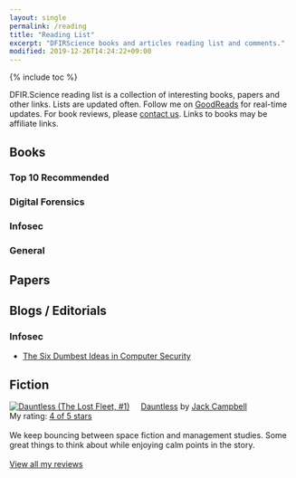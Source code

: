 ```yaml
---
layout: single
permalink: /reading
title: "Reading List"
excerpt: "DFIRScience books and articles reading list and comments."
modified: 2019-12-26T14:24:22+09:00
---
```


{% include toc %}

DFIR.Science reading list is a collection of interesting books, papers and other links. Lists are updated often. Follow me on [GoodReads](https://www.goodreads.com/author/show/14412111.Joshua_I_James) for real-time updates. For book reviews, please [contact us](https://dfir.science/contact). Links to books may be affiliate links.

## Books

### Top 10 Recommended

### Digital Forensics

### Infosec

### General

## Papers

## Blogs / Editorials

### Infosec

* [The Six Dumbest Ideas in Computer Security](https://www.ranum.com/security/computer_security/editorials/dumb/)

## Fiction

<a href="https://www.goodreads.com/book/show/112292.Dauntless" style="float: left; padding-right: 20px"><img border="0" alt="Dauntless (The Lost Fleet, #1)" src="https://i.gr-assets.com/images/S/compressed.photo.goodreads.com/books/1309198180l/112292._SX98_.jpg" /></a><a href="https://www.goodreads.com/book/show/112292.Dauntless">Dauntless</a> by <a href="https://www.goodreads.com/author/show/55547.Jack_Campbell">Jack Campbell</a><br/>
My rating: <a href="https://www.goodreads.com/review/show/3053217945">4 of 5 stars</a><br /><br />
We keep bouncing between space fiction and management studies. Some great things to think about while enjoying calm points in the story.
<br/><br/>
<a href="https://www.goodreads.com/review/list/50753966-joshua-i-james">View all my reviews</a>

